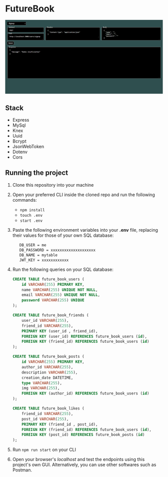 # FutureBook

![](FutureBook.png)

## Stack

* Express
* MySql
* Knex
* Uuid
* Bcrypt
* JsonWebToken
* Dotenv
* Cors

## Running the project

1. Clone this repository into your machine
1. Open your preferred CLI inside the cloned repo and run the following commands:
    * `npm install` 
    * `touch .env`
    * `start .env`
1. Paste the following environment variables into your **.env** file, replacing their values for those of your own SQL database:

   ```DB_HOST = myhost.com
      DB_USER = me
      DB_PASSWORD = xxxxxxxxxxxxxxxxxxxx
      DB_NAME = mytable      
      JWT_KEY = xxxxxxxxxxxx
   ```

1. Run the following queries on your SQL database:
   
   ```SQL
   CREATE TABLE future_book_users (
       id VARCHAR(255) PRIMARY KEY,
       name VARCHAR(255) UNIQUE NOT NULL,
       email VARCHAR(255) UNIQUE NOT NULL,
       password VARCHAR(255) UNIQUE
   );
   ```
   
   ```SQL
   CREATE TABLE future_book_friends (
       user_id VARCHAR(255),
       friend_id VARCHAR(255),
       PRIMARY KEY (user_id , friend_id),
       FOREIGN KEY (user_id) REFERENCES future_book_users (id),
       FOREIGN KEY (friend_id) REFERENCES future_book_users (id)
   );
   ```
   
   ```SQL
   CREATE TABLE future_book_posts (
       id VARCHAR(255) PRIMARY KEY,
       author_id VARCHAR(255),
       description VARCHAR(255),
       creation_date DATETIME,
       type VARCHAR(255),
       img VARCHAR(255),
       FOREIGN KEY (author_id) REFERENCES future_book_users (id)
   );
   ```
   
   ```SQL
   CREATE TABLE future_book_likes (
       friend_id VARCHAR(255),
       post_id VARCHAR(255),
       PRIMARY KEY (friend_id , post_id),
       FOREIGN KEY (friend_id) REFERENCES future_book_users (id),
       FOREIGN KEY (post_id) REFERENCES future_book_posts (id)
   );
   ```
1. Run `npm run start` on your CLI
1. Open your browser's *localhost* and test the endpoints using this project's own GUI. Alternatively, you can use other softwares such as Postman.



